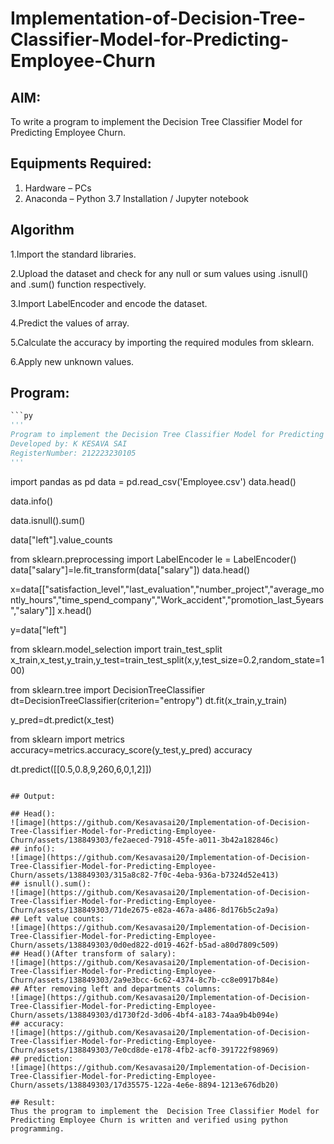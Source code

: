 # Implementation-of-Decision-Tree-Classifier-Model-for-Predicting-Employee-Churn

## AIM:
To write a program to implement the Decision Tree Classifier Model for Predicting Employee Churn.

## Equipments Required:
1. Hardware – PCs
2. Anaconda – Python 3.7 Installation / Jupyter notebook

## Algorithm
1.Import the standard libraries.

2.Upload the dataset and check for any null or sum values using .isnull() and .sum() function respectively.

3.Import LabelEncoder and encode the dataset.

4.Predict the values of array.

5.Calculate the accuracy by importing the required modules from sklearn.

6.Apply new unknown values.

## Program:
```py
```py
'''
Program to implement the Decision Tree Classifier Model for Predicting Employee Churn.
Developed by: K KESAVA SAI 
RegisterNumber: 212223230105 
'''
```
import pandas as pd 
data = pd.read_csv('Employee.csv')
data.head()

data.info()

data.isnull().sum()

data["left"].value_counts

from sklearn.preprocessing import LabelEncoder
le = LabelEncoder()
data["salary"]=le.fit_transform(data["salary"])
data.head()

x=data[["satisfaction_level","last_evaluation","number_project","average_montly_hours","time_spend_company","Work_accident","promotion_last_5years","salary"]]
x.head()

y=data["left"]

from sklearn.model_selection import train_test_split
x_train,x_test,y_train,y_test=train_test_split(x,y,test_size=0.2,random_state=100)

from sklearn.tree import DecisionTreeClassifier
dt=DecisionTreeClassifier(criterion="entropy")
dt.fit(x_train,y_train)

y_pred=dt.predict(x_test)

from sklearn import metrics
accuracy=metrics.accuracy_score(y_test,y_pred)
accuracy

dt.predict([[0.5,0.8,9,260,6,0,1,2]])
```

## Output:

## Head():
![image](https://github.com/Kesavasai20/Implementation-of-Decision-Tree-Classifier-Model-for-Predicting-Employee-Churn/assets/138849303/fe2aeced-7918-45fe-a011-3b42a182846c)
## info():
![image](https://github.com/Kesavasai20/Implementation-of-Decision-Tree-Classifier-Model-for-Predicting-Employee-Churn/assets/138849303/315a8c82-7f0c-4eba-936a-b7324d52e413)
## isnull().sum():
![image](https://github.com/Kesavasai20/Implementation-of-Decision-Tree-Classifier-Model-for-Predicting-Employee-Churn/assets/138849303/71de2675-e82a-467a-a486-8d176b5c2a9a)
## Left value counts:
![image](https://github.com/Kesavasai20/Implementation-of-Decision-Tree-Classifier-Model-for-Predicting-Employee-Churn/assets/138849303/0d0ed822-d019-462f-b5ad-a80d7809c509)
## Head()(After transform of salary):
![image](https://github.com/Kesavasai20/Implementation-of-Decision-Tree-Classifier-Model-for-Predicting-Employee-Churn/assets/138849303/2a9e3bcc-6c62-4374-8c7b-cc8e0917b84e)
## After removing left and departments columns:
![image](https://github.com/Kesavasai20/Implementation-of-Decision-Tree-Classifier-Model-for-Predicting-Employee-Churn/assets/138849303/d1730f2d-3d06-4bf4-a183-74aa9b4b094e)
## accuracy:
![image](https://github.com/Kesavasai20/Implementation-of-Decision-Tree-Classifier-Model-for-Predicting-Employee-Churn/assets/138849303/7e0cd8de-e178-4fb2-acf0-391722f98969)
## prediction:
![image](https://github.com/Kesavasai20/Implementation-of-Decision-Tree-Classifier-Model-for-Predicting-Employee-Churn/assets/138849303/17d35575-122a-4e6e-8894-1213e676db20)

## Result:
Thus the program to implement the  Decision Tree Classifier Model for Predicting Employee Churn is written and verified using python programming.

